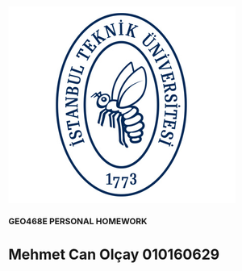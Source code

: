 ![ITU](https://github.com/olcay16itu/mcanolcay/blob/main/Readme%20images/it2_1.jpg)

### GEO468E PERSONAL HOMEWORK

# Mehmet Can Olçay 010160629

